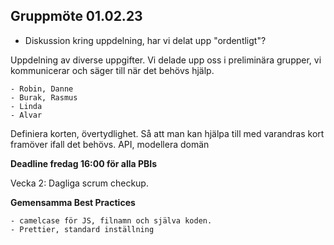 ## Gruppmöte 01.02.23

- Diskussion kring uppdelning, har vi delat upp "ordentligt"? 

Uppdelning av diverse uppgifter.
    Vi delade upp oss i preliminära grupper, vi kommunicerar och säger till när det behövs hjälp.

    - Robin, Danne 
    - Burak, Rasmus
    - Linda
    - Alvar

Definiera korten, övertydlighet. Så att man kan hjälpa till med varandras kort framöver ifall det
behövs. 
API, modellera domän

**Deadline fredag 16:00 för alla PBIs**

Vecka 2: Dagliga scrum checkup.

**Gemensamma Best Practices**

    - camelcase för JS, filnamn och själva koden.
    - Prettier, standard inställning




